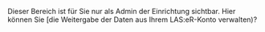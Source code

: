 Dieser Bereich ist für Sie nur als Admin der Einrichtung sichtbar. Hier können Sie [die Weitergabe der Daten aus Ihrem LAS:eR-Konto verwalten)? 
